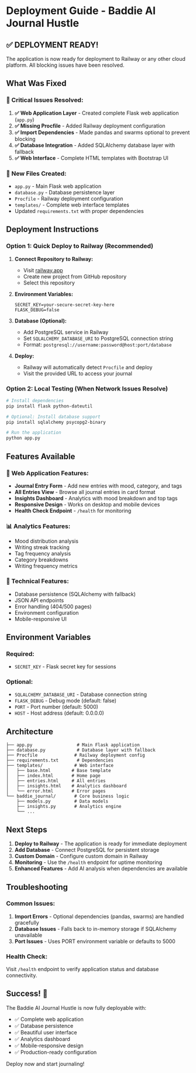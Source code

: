 # Deployment Guide - Baddie AI Journal Hustle

## ✅ DEPLOYMENT READY!

The application is now ready for deployment to Railway or any other cloud platform. All blocking issues have been resolved.

## What Was Fixed

### 🔧 Critical Issues Resolved:
1. **✅ Web Application Layer** - Created complete Flask web application (`app.py`)
2. **✅ Missing Procfile** - Added Railway deployment configuration
3. **✅ Import Dependencies** - Made pandas and swarms optional to prevent blocking
4. **✅ Database Integration** - Added SQLAlchemy database layer with fallback
5. **✅ Web Interface** - Complete HTML templates with Bootstrap UI

### 📁 New Files Created:
- `app.py` - Main Flask web application
- `database.py` - Database persistence layer
- `Procfile` - Railway deployment configuration
- `templates/` - Complete web interface templates
- Updated `requirements.txt` with proper dependencies

## Deployment Instructions

### Option 1: Quick Deploy to Railway (Recommended)

1. **Connect Repository to Railway:**
   - Visit [railway.app](https://railway.app)
   - Create new project from GitHub repository
   - Select this repository

2. **Environment Variables:**
   ```
   SECRET_KEY=your-secure-secret-key-here
   FLASK_DEBUG=false
   ```

3. **Database (Optional):**
   - Add PostgreSQL service in Railway
   - Set `SQLALCHEMY_DATABASE_URI` to PostgreSQL connection string
   - Format: `postgresql://username:password@host:port/database`

4. **Deploy:**
   - Railway will automatically detect `Procfile` and deploy
   - Visit the provided URL to access your journal

### Option 2: Local Testing (When Network Issues Resolve)

```bash
# Install dependencies
pip install flask python-dateutil

# Optional: Install database support
pip install sqlalchemy psycopg2-binary

# Run the application
python app.py
```

## Features Available

### 🌟 Web Application Features:
- **Journal Entry Form** - Add new entries with mood, category, and tags
- **All Entries View** - Browse all journal entries in card format
- **Insights Dashboard** - Analytics with mood breakdown and top tags
- **Responsive Design** - Works on desktop and mobile devices
- **Health Check Endpoint** - `/health` for monitoring

### 📊 Analytics Features:
- Mood distribution analysis
- Writing streak tracking
- Tag frequency analysis  
- Category breakdowns
- Writing frequency metrics

### 🔧 Technical Features:
- Database persistence (SQLAlchemy with fallback)
- JSON API endpoints
- Error handling (404/500 pages)
- Environment configuration
- Mobile-responsive UI

## Environment Variables

### Required:
- `SECRET_KEY` - Flask secret key for sessions

### Optional:
- `SQLALCHEMY_DATABASE_URI` - Database connection string
- `FLASK_DEBUG` - Debug mode (default: false)
- `PORT` - Port number (default: 5000)
- `HOST` - Host address (default: 0.0.0.0)

## Architecture

```
├── app.py                 # Main Flask application
├── database.py            # Database layer with fallback
├── Procfile              # Railway deployment config
├── requirements.txt       # Dependencies
├── templates/            # Web interface
│   ├── base.html        # Base template
│   ├── index.html       # Home page
│   ├── entries.html     # All entries
│   ├── insights.html    # Analytics dashboard
│   └── error.html       # Error pages
└── baddie_journal/       # Core business logic
    ├── models.py         # Data models
    ├── insights.py       # Analytics engine
    └── ...
```

## Next Steps

1. **Deploy to Railway** - The application is ready for immediate deployment
2. **Add Database** - Connect PostgreSQL for persistent storage
3. **Custom Domain** - Configure custom domain in Railway
4. **Monitoring** - Use the `/health` endpoint for uptime monitoring
5. **Enhanced Features** - Add AI analysis when dependencies are available

## Troubleshooting

### Common Issues:

1. **Import Errors** - Optional dependencies (pandas, swarms) are handled gracefully
2. **Database Issues** - Falls back to in-memory storage if SQLAlchemy unavailable
3. **Port Issues** - Uses PORT environment variable or defaults to 5000

### Health Check:
Visit `/health` endpoint to verify application status and database connectivity.

## Success! 🎉

The Baddie AI Journal Hustle is now fully deployable with:
- ✅ Complete web application
- ✅ Database persistence
- ✅ Beautiful user interface
- ✅ Analytics dashboard
- ✅ Mobile-responsive design
- ✅ Production-ready configuration

Deploy now and start journaling!